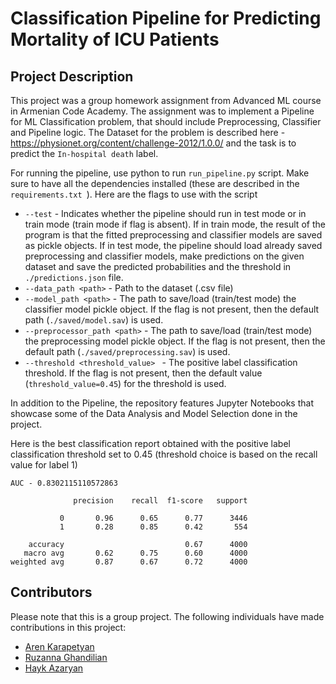 # Classification Pipeline for Predicting Mortality of ICU Patients

## Project Description 

This project was a group homework assignment from Advanced ML course in Armenian Code Academy. The assignment was to implement a Pipeline for ML Classification problem, that should include Preprocessing, Classifier and Pipeline logic. The Dataset for the problem is described here -https://physionet.org/content/challenge-2012/1.0.0/ and the task is to predict the `In-hospital death` label.

For running the pipeline, use python to run `run_pipeline.py` script. Make sure to have all the dependencies installed (these are described in the `requirements.txt `). Here are the flags to use with the script
* ` --test ` - Indicates whether the pipeline should run in test mode or in train mode (train mode if flag is absent). If in train mode, the result of the program is that the fitted preprocessing and classifier models are saved as pickle objects. If in test mode, the pipeline should load already saved preprocessing and classifier models, make predictions on the given dataset and save the predicted probabilities and the threshold in `./predictions.json` file.
* ` --data_path <path> ` - Path to the dataset (.csv file)
* ` --model_path <path> ` - The path to save/load (train/test mode) the classifier model pickle object. If the flag is not present, then the default path (`./saved/model.sav`) is used.
* ` --preprocessor_path <path> ` - The path to save/load (train/test mode) the preprocessing model pickle object. If the flag is not present, then the default path (`./saved/preprocessing.sav`) is used.
* ` --threshold <threshold_value>  ` - The positive label classification threshold. If the flag is not present, then the default value (`threshold_value=0.45`) for the threshold is used.

In addition to the Pipeline, the repository features Jupyter Notebooks that showcase some of the Data Analysis and Model Selection done in the project.

Here is the best classification report obtained with the positive label classification threshold set to 0.45 (threshold choice is based on the recall value for label 1) 
```
AUC - 0.8302115110572863  

              precision    recall  f1-score   support

           0       0.96      0.65      0.77      3446
           1       0.28      0.85      0.42       554

    accuracy                           0.67      4000
   macro avg       0.62      0.75      0.60      4000
weighted avg       0.87      0.67      0.72      4000
```

## Contributors

Please note that this is a group project. The following individuals have made contributions in this project:

- [Aren Karapetyan](https://github.com/arkarapetyan/)
- [Ruzanna Ghandilian](https://github.com/RuzGhandilian/)
- [Hayk Azaryan](https://github.com/HaykAzaryan/)
